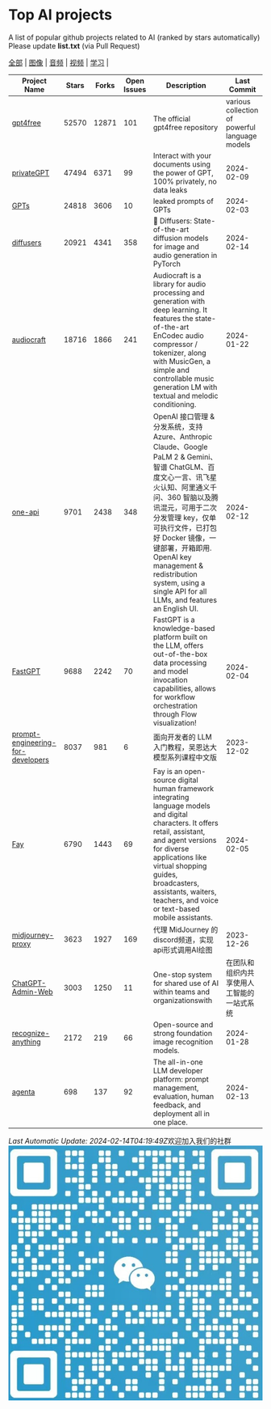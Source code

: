 # Top AI projects
A list of popular github projects related to AI (ranked by stars automatically)
Please update **list.txt** (via Pull Request)

<a href="./README.md">全部</a> |   <a href="./READMEpicture.md">图像</a> |   <a href="./READMEaudio.md">音频</a> | <a href="./READMEvideo.md">视频</a> | <a href="./READMElearn.md">学习</a> | 

| Project Name | Stars | Forks | Open Issues | Description | Last Commit |
| ------------ | ----- | ----- | ----------- | ----------- | ----------- |
| [gpt4free](https://github.com/xtekky/gpt4free) | 52570 | 12871 | 101 | The official gpt4free repository | various collection of powerful language models | 2024-02-13 |
| [privateGPT](https://github.com/imartinez/privateGPT) | 47494 | 6371 | 99 | Interact with your documents using the power of GPT, 100% privately, no data leaks | 2024-02-09 |
| [GPTs](https://github.com/linexjlin/GPTs) | 24818 | 3606 | 10 | leaked prompts of GPTs | 2024-02-03 |
| [diffusers](https://github.com/huggingface/diffusers) | 20921 | 4341 | 358 | 🤗 Diffusers: State-of-the-art diffusion models for image and audio generation in PyTorch | 2024-02-14 |
| [audiocraft](https://github.com/facebookresearch/audiocraft) | 18716 | 1866 | 241 | Audiocraft is a library for audio processing and generation with deep learning. It features the state-of-the-art EnCodec audio compressor / tokenizer, along with MusicGen, a simple and controllable music generation LM with textual and melodic conditioning. | 2024-01-22 |
| [one-api](https://github.com/songquanpeng/one-api) | 9701 | 2438 | 348 | OpenAI 接口管理 & 分发系统，支持 Azure、Anthropic Claude、Google PaLM 2 & Gemini、智谱 ChatGLM、百度文心一言、讯飞星火认知、阿里通义千问、360 智脑以及腾讯混元，可用于二次分发管理 key，仅单可执行文件，已打包好 Docker 镜像，一键部署，开箱即用. OpenAI key management & redistribution system, using a single API for all LLMs, and features an English UI. | 2024-02-12 |
| [FastGPT](https://github.com/labring/FastGPT) | 9688 | 2242 | 70 | FastGPT is a knowledge-based platform built on the LLM, offers out-of-the-box data processing and model invocation capabilities, allows for workflow orchestration through Flow visualization! | 2024-02-04 |
| [prompt-engineering-for-developers](https://github.com/datawhalechina/prompt-engineering-for-developers) | 8037 | 981 | 6 | 面向开发者的 LLM 入门教程，吴恩达大模型系列课程中文版 | 2023-12-02 |
| [Fay](https://github.com/xszyou/Fay) | 6790 | 1443 | 69 | Fay is an open-source digital human framework integrating language models and digital characters. It offers retail, assistant, and agent versions for diverse applications like virtual shopping guides, broadcasters, assistants, waiters, teachers, and voice or text-based mobile assistants. | 2024-02-05 |
| [midjourney-proxy](https://github.com/novicezk/midjourney-proxy) | 3623 | 1927 | 169 | 代理 MidJourney 的discord频道，实现api形式调用AI绘图 | 2023-12-26 |
| [ChatGPT-Admin-Web](https://github.com/AprilNEA/ChatGPT-Admin-Web) | 3003 | 1250 | 11 | One-stop system for shared use of AI within teams and organizationswith | 在团队和组织内共享使用人工智能的一站式系统 | 2023-12-27 |
| [recognize-anything](https://github.com/xinyu1205/recognize-anything) | 2172 | 219 | 66 | Open-source and strong foundation image recognition models. | 2024-01-28 |
| [agenta](https://github.com/Agenta-AI/agenta) | 698 | 137 | 92 | The all-in-one LLM developer platform: prompt management, evaluation, human feedback, and deployment all in one place. | 2024-02-13 |

*Last Automatic Update: 2024-02-14T04:19:49Z*欢迎加入我们的社群 ![](https://raw.githubusercontent.com/mouuii/picture/master/weichat.jpg) 